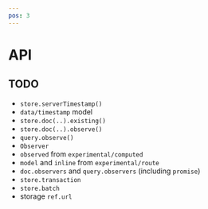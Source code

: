 ```yaml
---
pos: 3
---
```


# API

## TODO

* `store.serverTimestamp()`
* `data/timestamp` model
* `store.doc(..).existing()`
* `store.doc(..).observe()`
* `query.observe()`
* `Observer`
* `observed` from `experimental/computed`
* `model` and `inline` from `experimental/route`
* `doc.observers` and `query.observers` (including `promise`)
* `store.transaction`
* `store.batch`
* storage `ref.url`

